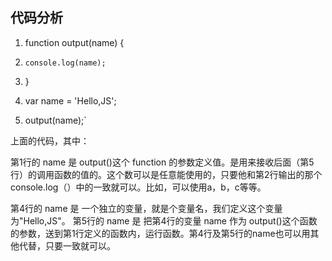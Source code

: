 ## 代码分析

1. function output(name) {
2.     console.log(name);
3. }

4. var name = 'Hello,JS';
5. output(name);`

上面的代码，其中：

第1行的 name 是 output()这个 function 的参数定义值。是用来接收后面（第5行）的调用函数的值的。这个数可以是任意能使用的，只要他和第2行输出的那个console.log（）中的一致就可以。比如，可以使用a，b，c等等。

第4行的 name 是 一个独立的变量，就是个变量名，我们定义这个变量为"Hello,JS"。
第5行的 name 是 把第4行的变量 name 作为 output()这个函数的参数，送到第1行定义的函数内，运行函数。第4行及第5行的name也可以用其他代替，只要一致就可以。

